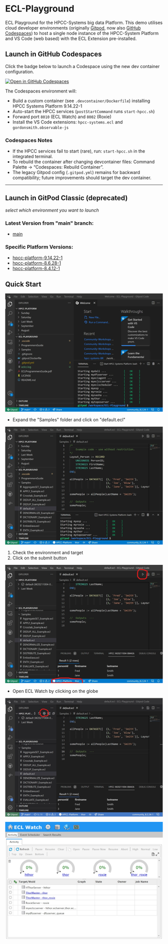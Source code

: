 # ECL-Playground

ECL Playground for the HPCC-Systems big data Platform.  This demo utilises cloud developer environments (originally [Gitpod](https://gitpod.io), now also [GitHub Codespaces](https://github.com/features/codespaces)) to host a single node instance of the HPCC-System Platform and VS Code (web based) with the ECL Extension pre-installed.

## Launch in GitHub Codespaces

Click the badge below to launch a Codespace using the new dev container configuration.

[![Open in GitHub Codespaces](https://github.com/codespaces/badge.svg)](https://codespaces.new/GordonSmith/ECL-Playground)

The Codespaces environment will:

* Build a custom container (see `.devcontainer/Dockerfile`) installing HPCC Systems Platform 9.14.22-1
* Auto-start the HPCC services (`postStartCommand` runs `start-hpcc.sh`)
* Forward port `8010` (ECL Watch) and `8002` (Roxie) 
* Install the VS Code extensions: `hpcc-systems.ecl` and `gordonsmith.observable-js`

### Codespaces Notes

* If the HPCC services fail to start (rare), run: `start-hpcc.sh` in the integrated terminal.
* To rebuild the container after changing devcontainer files: Command Palette → “Codespaces: Rebuild Container”.
* The legacy Gitpod config (`.gitpod.yml`) remains for backward compatibility; future improvements should target the dev container.

---

## Launch in GitPod Classic (deprecated)

_select which environment you want to launch_

### Latest Version from "main" branch:

* [main](https://gitpod.io/#https://github.com/GordonSmith/ECL-Playground)

### Specific Platform Versions:

* [hpcc-platform-9.14.22-1](https://gitpod.io/#https://github.com/GordonSmith/ECL-Playground/tree/hpcc-platform-9.14.22-1)
* [hpcc-platform-8.6.28-1](https://gitpod.io/#https://github.com/GordonSmith/ECL-Playground/tree/hpcc-platform-8.6.28-1)
* [hpcc-platform-8.4.12-1](https://gitpod.io/#https://github.com/GordonSmith/ECL-Playground/tree/hpcc-platform-8.4.12-1)

## Quick Start

![Welcome Image](./.resources/welcome.jpeg "Welcome")

* Expand the "Samples" folder and click on "default.ecl"

![Default ECL Image](./.resources/default.jpeg "default.ecl")

1.  Check the environment and target
2.  Click on the submit button

![Submit ECL Image](./.resources/submit.jpeg "Submitted default.ecl")

* Open ECL Watch by clicking on the globe

![Open ECL Watch](./.resources/eclwatch_globe.jpeg "Open ECL Watch")

![ECL Watch](./.resources/eclwatch.jpeg "ECL Watch")

